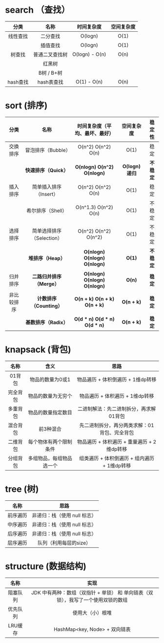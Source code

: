 # search （查找）

|   分类   |      名称      |   时间复杂度   | 空间复杂度 |
| :------: | :------------: | :------------: | :--------: |
| 线性查找 |    二分查找    |    O(logn)     |    O(1)    |
|          |    插值查找    |    O(logn)     |    O(1)    |
|  树查找  | 普通二叉查找树 | O(logn) - O(n) |    O(n)    |
|          |     红黑树     |                |            |
|          |   B树 / B+树   |                |            |
| hash查找 |   hash表查找   |  O(1) - O(n)   |    O(n)    |


# sort (排序)

|    分类    |           名称            |  时间复杂度（平均、最坏、最好）  |    空间复杂度    |   稳定性   |
| :--------: | :-----------------------: | :------------------------------: | :--------------: | :--------: |
|  交换排序  |    冒泡排序（Bubble）     |       O(n^2)  O(n^2)  O(n)       |       O(1)       |    稳定    |
|            |   **快速排序（Quick）**   |  **O(nlogn)  O(n^2)  O(nlogn)**  | **O(logn) 递归** | **不稳定** |
|  插入排序  |  简单插入排序（Insert）   |       O(n^2)  O(n^2)  O(n)       |       O(1)       |    稳定    |
|            |     希尔排序（Shell）     |      O(n^1.3) O(n^2)  O(n)       |       O(1)       |   不稳定   |
|  选择排序  | 简单选择排序（Selection） |      O(n^2)  O(n^2)  O(n^2)      |       O(1)       |   不稳定   |
|            |    **堆排序（Heap）**     |  **O(nlogn) O(nlogn) O(nlogn)**  |     **O(1)**     | **不稳定** |
|  归并排序  | **二路归并排序（Merge）** | **O(nlogn)  O(nlogn)  O(nlogn)** |     **O(n)**     |  **稳定**  |
| 非比较排序 | **计数排序（Counting）**  | **O(n + k)  O(n + k)  O(n + k)** |   **O(n + k)**   |  **稳定**  |
|            |   **基数排序（Radix）**   | **O(d * n)  O(d * n)  O(d * n)** |   **O(n + k)**   |  **稳定**  |


# knapsack (背包)

|   名称   |           含义           |                     思路                     |
| :------: | :----------------------: | :------------------------------------------: |
|  01背包  |     物品的数量为0或1     |        物品遍历 + 体积倒遍历 + 1维dp转移         |
| 完全背包 |    物品的数量为无穷个    |         物品遍历 + 体积遍历 + 1维dp转移        |
| 多重背包 |    物品的数量指定数目    |          二进制解法：先二进制拆分，再求解01背包          |
| 混合背包 |        前3种混合         | 先二进制拆分，再分两类求解：01背包、完全背包 |
| 二维背包 |  每个物体有两个限制条件  |    物品遍历 + 体积遍历 + 重量遍历 + 2维dp转移    |
| 分组背包 | 多组物品，每组物品选一个 |   组类遍历 + 体积倒遍历 + 组内遍历 + 1维dp转移   |


# tree (树)

|   名称   |               思路               |
| :------: | :------------------------------: |
| 前序遍历 | 非递归：栈（使用 null 标志） |
| 中序遍历 | 非递归：栈（使用 null 标志） |
| 后序遍历 | 非递归：栈（使用 null 标志） |
| 层序遍历 |      队列（利用每层的size）      |


# structure (数据结构)

|   名称   |                             实现                             |
| :------: | :----------------------------------------------------------: |
| 阻塞队列 | JDK 中有两种：数组（双指针 + 单锁） 和 单向链表（双锁），我写了一个使用双锁的数组 |
| 优先队列 |                       使用大（小）根堆                       |
| LRU缓存  |                HashMap<key, Node> + 双向链表                 |

